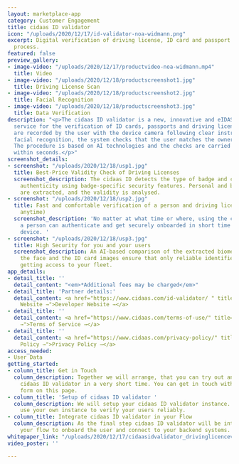 ```yaml
---
layout: marketplace-app
category: Customer Engagement
title: cidaas ID validator
icon: "/uploads/2020/12/17/id-validator-noa-widmann.png"
excerpt: Digital verification of driving license, ID card and passport in onboarding
  process.
featured: false
preview_gallery:
- image-video: "/uploads/2020/12/17/productvideo-noa-widmann.mp4"
  title: Video
- image-video: "/uploads/2020/12/18/productscreenshot1.jpg"
  title: Driving License Scan
- image-video: "/uploads/2020/12/18/productscreenshot2.jpg"
  title: Facial Recognition
- image-video: "/uploads/2020/12/18/productscreenshot3.jpg"
  title: Data Verification
description: "<p>The cidaas ID validator is a new, innovative and eIDAS compliant
  service for the verification of ID cards, passports and driving licenses. The documents
  are recorded by the user with the device camera following clear instructions. Using
  facial recognition, the system checks that the user matches the owner of the document.
  The procedure is based on AI technologies and the checks are carried out automatically
  within seconds.</p>"
screenshot_details:
- screenshot: "/uploads/2020/12/18/usp1.jpg"
  title: Best-Price Validity Check of Driving Licenses
  screenshot_description: The cidaas ID detects the type of badge and checks for its
    authenticity using badge-specific security features. Personal and biometric data
    are extracted, and the validity is analysed.
- screenshot: "/uploads/2020/12/18/usp2.jpg"
  title: Fast and comfortable verification of a person and driving license (anywhere,
    anytime)
  screenshot_description: 'No matter at what time or where, using the cidaas ID validator
    a person can authenticate and get securely onboarded in short time using any camera-ready
    device. '
- screenshot: "/uploads/2020/12/18/usp3.jpg"
  title: High Security for you and your users
  screenshot_description: An AI-based comparison of the extracted biometric data of
    the face and the ID card images ensure that only reliable identified persons are
    getting access to your fleet.
app_details:
- detail_title: ''
  detail_content: "<em>*Additional fees may be charged</em>"
- detail_title: 'Partner details:'
  detail_content: <a href="https://www.cidaas.com/id-validator/ " title="Developer
    Website →">Developer Website →</a>
- detail_title: ''
  detail_content: <a href="https://www.cidaas.com/terms-of-use/" title="Terms of Service
    →">Terms of Service →</a>
- detail_title: ''
  detail_content: <a href="https://www.cidaas.com/privacy-policy/" title="Privacy
    Policy →">Privacy Policy →</a>
access_needed:
- User Data
getting_started:
- column_title: Get in Touch
  column_description: Together we will arrange, that you can try out and start with
    cidaas ID validator in a very short time. You can get in touch with us via the
    form on this page.
- column_title: 'Setup of cidaas ID validator '
  column_description: We will setup your cidaas ID validator instance. So you can
    use your own instance to verify your users reliably.
- column_title: Integrate cidaas ID validator in your Flow
  column_description: As the final step cidaas ID validator will be integrated in
    your flow to onboard the user and connect to your backend systems.
whitepaper_link: "/uploads/2020/12/17/cidaasidvalidator_drivinglicencevalidation-noa-widmann.pdf"
video_poster: ''

---
```

